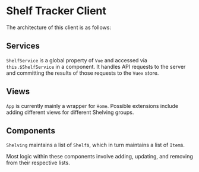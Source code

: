 # Shelf Tracker Client
The architecture of this client is as follows:

## Services
`ShelfService` is a global property of `Vue` and accessed via `this.$ShelfService` in a component. It handles API requests to the server and committing the results of those requests to the `Vuex` store.

## Views
`App` is currently mainly a wrapper for `Home`. Possible extensions include adding different views for different Shelving groups.

## Components
`Shelving` maintains a list of `Shelf`s, which in turn maintains a list of `Item`s.

Most logic within these components involve adding, updating, and removing from their respective lists.